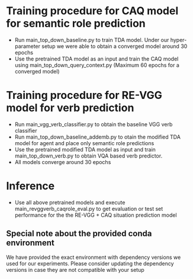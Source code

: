 # Training procedure for CAQ model for semantic role prediction

* Run main_top_down_baseline.py to train TDA model. Under our hyper-parameter setup we were able to obtain a converged model around 30 epochs
* Use the pretrained TDA model as an input and train the CAQ model using main_top_down_query_context.py (Maximum 60 epochs for a converged model)

# Training procedure for RE-VGG model for verb prediction

* Run main_vgg_verb_classifier.py to obtain the baseline VGG verb classifier
* Run main_top_down_baseline_addemb.py to otain the modified TDA model for agent and place only semantic role predictions
* Use the pretrained modified TDA model as input and train main_top_down_verb.py to obtain VQA based verb predictor.
* All models converge around 30 epochs

# Inference

* Use all above pretrained models and execute main_revggverb_caqrole_eval.py to get evaluation or test set performance for the the RE-VGG + CAQ situation prediction model

## Special note about the provided conda environment

We have provided the exact environment with dependency versions we used for our experiments. Please consider updating the dependency versions in case they are not compatible with your setup